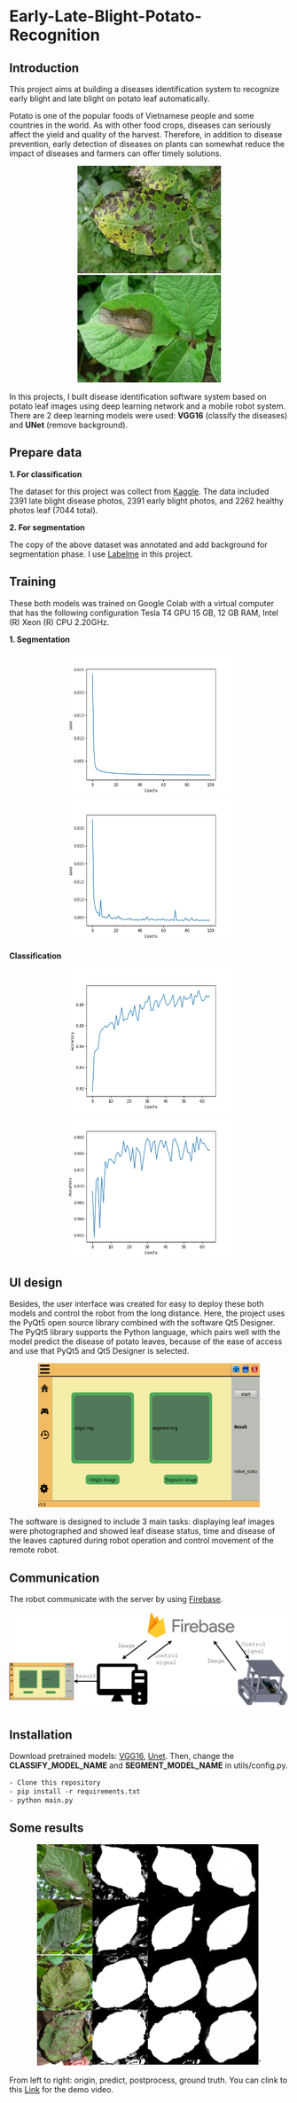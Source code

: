 # Early-Late-Blight-Potato-Recognition

## Introduction

This project aims at building a diseases identification system to recognize early blight and late blight on potato leaf automatically.

Potato is one of the popular foods of Vietnamese people and some countries in the world. As with other food crops, diseases can seriously affect the yield and quality of the harvest. Therefore, in addition to disease prevention, early detection of diseases on plants can somewhat reduce the impact of diseases and farmers can offer timely solutions. 

<p align="center">
    <img class="image-align-center" src="images/early2.jpeg"/><img class="image-align-center" src="images/late2.jpeg"/>
</p>

In this projects, I built disease identification software system based on potato leaf images using deep learning network and a mobile robot system. There are 2 deep learning models were used: **VGG16** (classify the diseases) and **UNet** (remove background).

## Prepare data

**1. For classification**

The dataset for this project was collect from [Kaggle](https://www.kaggle.com/datasets/vipoooool/new-plant-diseases-dataset). The data included 2391 late blight disease photos, 2391 early blight photos, and 2262 healthy photos leaf (7044 total). 

**2. For segmentation**

The copy of the above dataset was annotated and add background for segmentation phase. I use [Labelme](https://github.com/wkentaro/labelme) in this project.


## Training

These both models was trained on Google Colab with a virtual computer that has the following configuration Tesla T4 GPU 15 GB, 12 GB RAM, Intel (R) Xeon (R) CPU 2.20GHz.

**1. Segmentation**

<p align="center">
<img class="center" src="images/log/train_loss_seg.png" title="Train loss segment" width="300" height="260"/><img class="center" src="images/log/val_loss_seg.png" title="Val loss segment" width="300" height="260"/>
</p>

**Classification**

<p align="center">
<img class="center" src="images/log/train_acc.png" title="Train acc classify" width="300" height="260"/><img class="enter" src="images/log/val_acc.png" title="Val acc classify" width="300" height="260"/>
</p>

## UI design

Besides, the user interface was created for easy to deploy these both models and control the robot from the long distance. Here, the project uses the PyQt5 open source library combined with the software Qt5 Designer. The PyQt5 library supports the Python language, which pairs well with the model predict the disease of potato leaves, because of the ease of access and use that PyQt5 and Qt5 Designer is selected. 

<p align="center">
    <img src="images/ui.png" title="UI" width="400" height="260"/>
</p>

The software is designed to include 3 main tasks: displaying leaf images were photographed and showed leaf disease status, time and disease of the leaves captured during robot operation and control movement of the remote robot.

## Communication

The robot communicate with the server by using [Firebase](https://firebase.google.com/).

<p align="center">
    <img src="images/sodotong2.drawio.png" title="communicate" />
</p>

## Installation 

Download pretrained models: [VGG16](), [Unet](). Then, change the **CLASSIFY_MODEL_NAME** and **SEGMENT_MODEL_NAME** in utils/config.py.

```
- Clone this repository
- pip install -r requirements.txt
- python main.py
```

## Some results

<p align="center">
    <img src="images/final_result.jpg" title="result" width="400" height="400"/>'
</p>

From left to right: origin, predict, postprocess, ground truth. You can clink to this [Link](https://drive.google.com/file/d/1-chrMg0BcxSLy6u7LvYg06iPEMBUJyYM/view?usp=share_link) for the demo video.

